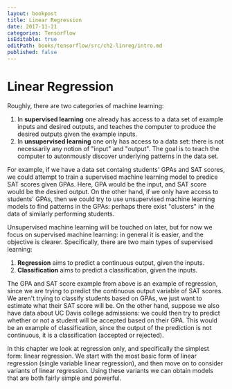 ```yaml
---
layout: bookpost
title: Linear Regression
date: 2017-11-21
categories: TensorFlow
isEditable: true
editPath: books/tensorflow/src/ch2-linreg/intro.md
published: false
---
```


# Linear Regression

Roughly, there are two categories of machine learning:
1. In **supervised learning** one already has access to a data set of example inputs and desired outputs, and teaches the computer to produce the desired outputs given the example inputs.
2. In **unsupervised learning** one only has access to a data set: there is not necessarily any notion of "input" and "output". The goal is to teach the computer to autonmously discover underlying patterns in the data set.

For example, if we have a data set containg students' GPAs and SAT scores, we could attempt to train a supervised machine learning model to predice SAT scores given GPAs. Here, GPA would be the input, and SAT score would be the desired output. On the other hand, if we only have access to students' GPAs, then we could try to use unsupervised machine learning models to find patterns in the GPAs: perhaps there exist "clusters" in the data of similarly performing students.

Unsupervised machine learning will be touched on later, but for now we focus on supervised machine learning: in general it is easier, and the objective is clearer.  Specifically, there are two main types of supervised learning:
1. **Regression** aims to predict a continuous output, given the inputs.
2. **Classification** aims to predict a classification, given the inputs.

The GPA and SAT score example from above is an example of regression, since we are trying to predict the continuous output variable of SAT scores. We aren't trying to classify students based on GPAs, we just want to estimate what their SAT score will be. On the other hand, suppose we also have data about UC Davis college admissions: we could then try to predict whether or not a student will be accepted based on their GPA. This would be an example of classification, since the output of the prediction is not continuous, it is a classification (accepted or rejected).

In this chapter we look at regression only, and specifically the simplest form: linear regression. We start with the most basic form of linear regression (single variable linear regression), and then move on to consider variants of linear regression. Using these variants we can obtain models that are both fairly simple and powerful.
